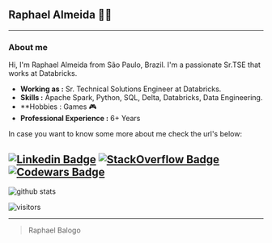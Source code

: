 ## Raphael Almeida 👨‍💻
  
---------------------------------------------------------------------------------------------------------------------------------------------------------------------------------
  
### About me
  Hi, I'm Raphael Almeida from São Paulo, Brazil. I'm a passionate Sr.TSE that works at Databricks.
-  **Working as :** Sr. Technical Solutions Engineer at Databricks.
-  **Skills :** Apache Spark, Python, SQL, Delta, Databricks, Data Engineering.
-  **Hobbies : Games :video_game:
-  **Professional Experience :** 6+ Years

In case you want to know some more about me check the url's below:

[![Linkedin Badge](https://img.shields.io/badge/LinkedIn-Raphael%20Balogo-blue)](https://www.linkedin.com/in/raphaelBalogo/) 
[![StackOverflow Badge](https://img.shields.io/badge/StackOverflow-Raphael%20Balogo-green)](https://stackoverflow.com/users/11347945/raphael-balogo) 
[![Codewars Badge](https://www.codewars.com/users/balogoraphael/badges/small)](https://www.codewars.com/users/balogoraphael/) 
---------------------------------------------------------------------------------------------------------------------------------------------------------------------------------

![github stats](https://github-readme-stats.vercel.app/api?username=raphabg&show_icons=true)

 ![visitors](https://visitor-badge.laobi.icu/badge?page_id=baloghDesign.bio)

---------------------------------------------------------------------------------------------------------------------------------------------------------------------------------
> Raphael Balogo
